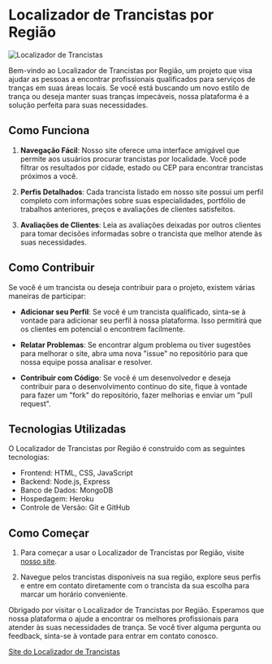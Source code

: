 # Localizador de Trancistas por Região

![Localizador de Trancistas](imagem.png)

Bem-vindo ao Localizador de Trancistas por Região, um projeto que visa ajudar as pessoas a encontrar profissionais qualificados para serviços de tranças em suas áreas locais. Se você está buscando um novo estilo de trança ou deseja manter suas tranças impecáveis, nossa plataforma é a solução perfeita para suas necessidades.

## Como Funciona

1. **Navegação Fácil**: Nosso site oferece uma interface amigável que permite aos usuários procurar trancistas por localidade. Você pode filtrar os resultados por cidade, estado ou CEP para encontrar trancistas próximos a você.

2. **Perfis Detalhados**: Cada trancista listado em nosso site possui um perfil completo com informações sobre suas especialidades, portfólio de trabalhos anteriores, preços e avaliações de clientes satisfeitos.

3. **Avaliações de Clientes**: Leia as avaliações deixadas por outros clientes para tomar decisões informadas sobre o trancista que melhor atende às suas necessidades.

## Como Contribuir

Se você é um trancista ou deseja contribuir para o projeto, existem várias maneiras de participar:

- **Adicionar seu Perfil**: Se você é um trancista qualificado, sinta-se à vontade para adicionar seu perfil à nossa plataforma. Isso permitirá que os clientes em potencial o encontrem facilmente.

- **Relatar Problemas**: Se encontrar algum problema ou tiver sugestões para melhorar o site, abra uma nova "issue" no repositório para que nossa equipe possa analisar e resolver.

- **Contribuir com Código**: Se você é um desenvolvedor e deseja contribuir para o desenvolvimento contínuo do site, fique à vontade para fazer um "fork" do repositório, fazer melhorias e enviar um "pull request".

## Tecnologias Utilizadas

O Localizador de Trancistas por Região é construído com as seguintes tecnologias:

- Frontend: HTML, CSS, JavaScript
- Backend: Node.js, Express
- Banco de Dados: MongoDB
- Hospedagem: Heroku
- Controle de Versão: Git e GitHub

## Como Começar

1. Para começar a usar o Localizador de Trancistas por Região, visite [nosso site](https://seusiteaqui.com).

2. Navegue pelos trancistas disponíveis na sua região, explore seus perfis e entre em contato diretamente com o trancista da sua escolha para marcar um horário conveniente.

Obrigado por visitar o Localizador de Trancistas por Região. Esperamos que nossa plataforma o ajude a encontrar os melhores profissionais para atender às suas necessidades de trança. Se você tiver alguma pergunta ou feedback, sinta-se à vontade para entrar em contato conosco.

[Site do Localizador de Trancistas](https://seusiteaqui.com)

